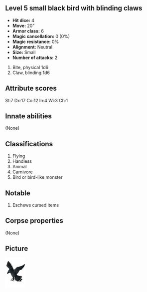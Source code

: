 ## Level 5 small black bird with blinding claws
- **Hit dice:** 4
- **Move:** 20"
- **Armor class:** 6
- **Magic cancellation:** 0 (0%)
- **Magic resistance:** 0%
- **Alignment:** Neutral
- **Size:** Small
- **Number of attacks:** 2
1. Bite, physical 1d6
2. Claw, blinding 1d6
## Attribute scores
St:7 Dx:17 Co:12 In:4 Wi:3 Ch:1
## Innate abilities
(None)
## Classifications
1. Flying
2. Handless
3. Animal
4. Carnivore
5. Bird or bird-like monster
## Notable
1. Eschews cursed items
## Corpse properties
(None)
## Picture
![Raven](https://github.com/hyvanmielenpelit/GnollHackTileSet/blob/main/Monsters/raven/raven.png)

